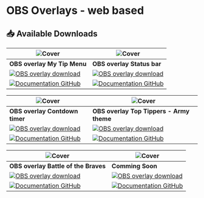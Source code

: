 # OBS Overlays - web based 


## :inbox_tray: Available Downloads



![Cover](https://raw.githubusercontent.com/cssmfc/obs/master/assets/obs_mytipmenu01_thumb.jpg) | ![Cover](https://raw.githubusercontent.com/cssmfc/obs/master/assets/obs_statusbar01_thumb.jpg)
------------ | -------------
**OBS overlay My Tip Menu** | **OBS overlay Status bar**
[![OBS overlay download](https://raw.githubusercontent.com/cssmfc/obs/master/assets/download_files.png)](https://github.com/cssmfc/obs/releases/tag/v1.0.MTM) | [![OBS overlay download](https://raw.githubusercontent.com/cssmfc/obs/master/assets/download_files.png)](https://github.com/cssmfc/obs/releases/tag/v1.0.Bar)
[![Documentation GitHub](https://raw.githubusercontent.com/cssmfc/obs/master/assets/github_docs.png)](https://github.com/cssmfc/obs/tree/master/obs_overlays/obs_my_tipmenu) | [![Documentation GitHub](https://raw.githubusercontent.com/cssmfc/obs/master/assets/github_docs.png)](https://github.com/cssmfc/obs/tree/master/obs_overlays/obs_overlay_bars)



![Cover](https://raw.githubusercontent.com/cssmfc/obs/master/assets/obs_timer01_thumb.jpg) | ![Cover](https://raw.githubusercontent.com/cssmfc/obs/master/assets/obs_army01_thumb.jpg)
------------ | -------------
**OBS overlay Contdown timer** | **OBS overlay Top Tippers - Army theme**
[![OBS overlay download](https://raw.githubusercontent.com/cssmfc/obs/master/assets/download_files.png)](https://github.com/cssmfc/obs/releases/tag/v1.0) | [![OBS overlay download](https://raw.githubusercontent.com/cssmfc/obs/master/assets/download_files.png)](https://github.com/cssmfc/obs/releases/tag/v1.0.Army)
[![Documentation GitHub](https://raw.githubusercontent.com/cssmfc/obs/master/assets/github_docs.png)](https://github.com/cssmfc/obs/tree/master/obs_overlays/obs_overlay_coundown) | [![Documentation GitHub](https://raw.githubusercontent.com/cssmfc/obs/master/assets/github_docs.png)](https://github.com/cssmfc/obs/tree/master/obs_overlays/obs_overlay_topTippers)




![Cover](https://raw.githubusercontent.com/cssmfc/obs/master/assets/obs_battle01_thumb.jpg) | ![Cover](https://raw.githubusercontent.com/cssmfc/obs/master/assets/obs_empty_thumb.png)
------------ | -------------
**OBS overlay Battle of the Braves** | **Comming Soon**
[![OBS overlay download](https://raw.githubusercontent.com/cssmfc/obs/master/assets/download_files.png)](https://github.com/cssmfc/obs/releases/tag/v1.0.Stats) | [![OBS overlay download](https://raw.githubusercontent.com/cssmfc/obs/master/assets/download_files.png)](https://github.com/cssmfc/obs/)
[![Documentation GitHub](https://raw.githubusercontent.com/cssmfc/obs/master/assets/github_docs.png)](https://github.com/cssmfc/obs/tree/master/obs_overlays/obs_overlay_battle_stats) | [![Documentation GitHub](https://raw.githubusercontent.com/cssmfc/obs/master/assets/github_docs.png)](https://github.com/cssmfc/obs/)

